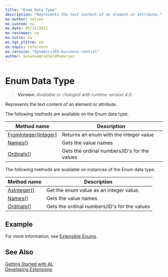 ```yaml
---
title: "Enum Data Type"
description: "Represents the text content of an element or attribute."
ms.author: solsen
ms.custom: na
ms.date: 05/11/2021
ms.reviewer: na
ms.suite: na
ms.tgt_pltfrm: na
ms.topic: reference
ms.service: "dynamics365-business-central"
author: SusanneWindfeldPedersen
---
```

[//]: # (START>DO_NOT_EDIT)
[//]: # (IMPORTANT:Do not edit any of the content between here and the END>DO_NOT_EDIT.)
[//]: # (Any modifications should be made in the .xml files in the ModernDev repo.)
# Enum Data Type
> **Version**: _Available or changed with runtime version 4.0._

Represents the text content of an element or attribute.


The following methods are available on the Enum data type.


|Method name|Description|
|-----------|-----------|
|[FromInteger(Integer)](enum-frominteger-method.md)|Returns an enum with the integer value|
|[Names()](enum-names--method.md)|Gets the value names|
|[Ordinals()](enum-ordinals--method.md)|Gets the ordinal numbers/ID's for the values|

The following methods are available on instances of the Enum data type.

|Method name|Description|
|-----------|-----------|
|[AsInteger()](enum-asinteger-method.md)|Get the enum value as an integer value.|
|[Names()](enum-names--method.md)|Gets the value names|
|[Ordinals()](enum-ordinals--method.md)|Gets the ordinal numbers/ID's for the values|

[//]: # (IMPORTANT: END>DO_NOT_EDIT)

## Example

For more information, see [Extensible Enums](../../devenv-extensible-enums.md).

## See Also  
[Getting Started with AL](../../devenv-get-started.md)  
[Developing Extensions](../../devenv-dev-overview.md)  